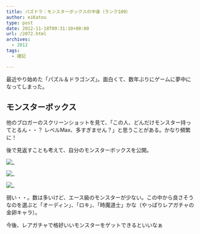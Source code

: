 ```yaml
---
title: パズドラ：モンスターボックスの中身（ランク109）
author: eiKatou
type: post
date: 2012-11-18T09:31:10+00:00
url: /2072.html
archives:
  - 2012
tags:
  - 雑記

---
```

最近やり始めた「パズル＆ドラゴンズ」。面白くて、数年ぶりにゲームに夢中になってしまった。

## モンスターボックス

他のブロガーのスクリーンショットを見て、「この人、どんだけモンスター持ってとるん・・？ レベルMax、多すぎません？」と思うことがある。かなり頻繁に！

後で見返すことも考えて、自分のモンスターボックスを公開。
  
![_](/uploads/2012/11/IMG_0951.jpg)
  
![_](/uploads/2012/11/IMG_0952.jpg)
  
![_](/uploads/2012/11/IMG_0954.jpg)

弱い・・。数は多いけど、エース級のモンスターが少ない。この中から良さそうなのを選ぶと「オーディン」、「ロキ」、「時魔道士」かな（やっぱりレアガチャの金卵キャラ）。

今後、レアガチャで格好いいモンスターをゲットできるといいなぁ

 [1]: /uploads/2012/11/IMG_0951.jpg
 [2]: /uploads/2012/11/IMG_0952.jpg
 [3]: /uploads/2012/11/IMG_0954.jpg
